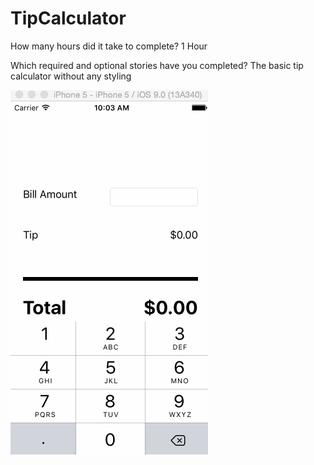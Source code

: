 # TipCalculator

How many hours did it take to complete? 1 Hour

Which required and optional stories have you completed? The basic tip calculator without any styling

![Alt text](https://raw.githubusercontent.com/chelseayw/TipCalculator/master/TipCalculator.gif?raw=true)

